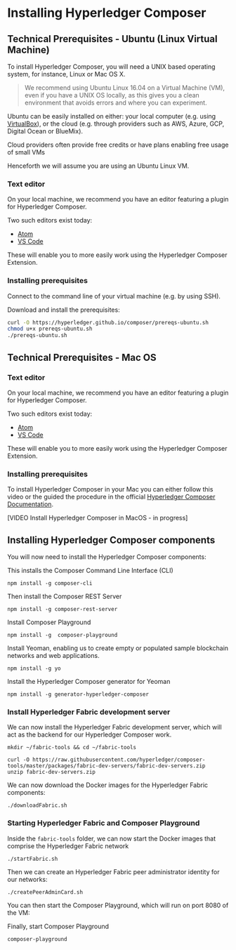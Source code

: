 # Installing Hyperledger Composer

## Technical Prerequisites - Ubuntu (Linux Virtual Machine)

To install Hyperledger Composer, you will need a UNIX based operating system, for instance, Linux or Mac OS X.
    
> We recommend using Ubuntu Linux 16.04 on a Virtual Machine (VM), even if you have a UNIX OS locally, as this gives you a clean environment that avoids errors and where you can experiment.

Ubuntu can be easily installed on either:
your local computer (e.g. using [VirtualBox](https://www.virtualbox.org/wiki/Downloads)), or
the cloud (e.g. through providers such as AWS, Azure, GCP, Digital Ocean or BlueMix).

Cloud providers often provide free credits or have plans enabling free usage of small VMs

Henceforth we will assume you are using an Ubuntu Linux VM.

### Text editor
On your local machine, we recommend you have an editor featuring a plugin for Hyperledger Composer. 

Two such editors exist today:

- [Atom](https://atom.io/)
- [VS Code](https://code.visualstudio.com)

These will enable you to more easily work using the Hyperledger Composer Extension.


### Installing prerequisites

Connect to the command line of your virtual machine (e.g. by using SSH).

Download and install the prerequisites:

```bash
curl -O https://hyperledger.github.io/composer/prereqs-ubuntu.sh
chmod u+x prereqs-ubuntu.sh
./prereqs-ubuntu.sh
```

## Technical Prerequisites - Mac OS

### Text editor
On your local machine, we recommend you have an editor featuring a plugin for Hyperledger Composer. 

Two such editors exist today:

- [Atom](https://atom.io/)
- [VS Code](https://code.visualstudio.com)

These will enable you to more easily work using the Hyperledger Composer Extension.


### Installing prerequisites

To install Hyperledger Composer in your Mac you can either follow this video or the guided the procedure in the official [Hyperledger Composer Documentation](https://hyperledger.github.io/composer/latest/installing/installing-prereqs.html#macos).

[VIDEO Install Hyperledger Composer in MacOS - in progress] 

## Installing Hyperledger Composer components

You will now need to install the Hyperledger Composer components:

This installs the Composer Command Line Interface (CLI)

```
npm install -g composer-cli 
```

Then install the Composer REST Server

```
npm install -g composer-rest-server
```

Install Composer Playground
```
npm install -g  composer-playground
```

Install Yeoman, enabling us to create empty or populated sample blockchain networks and web applications. 
```
npm install -g yo
```

Install the Hyperledger Composer generator for Yeoman
```
npm install -g generator-hyperledger-composer 
```

### Install Hyperledger Fabric development server
We can now install the Hyperledger Fabric development server, which will act as the backend for our Hyperledger Composer work.

```
mkdir ~/fabric-tools && cd ~/fabric-tools

curl -O https://raw.githubusercontent.com/hyperledger/composer-tools/master/packages/fabric-dev-servers/fabric-dev-servers.zip
unzip fabric-dev-servers.zip
```

We can now download the Docker images for the Hyperledger Fabric components:

```
./downloadFabric.sh
```

### Starting Hyperledger Fabric and Composer Playground
Inside the `fabric-tools` folder, we can now start the Docker images that comprise the Hyperledger Fabric network

```
./startFabric.sh
```

Then we can create an Hyperledger Fabric peer administrator identity for our networks:
```
./createPeerAdminCard.sh
```
You can then start the Composer Playground, which will run on port 8080 of the VM:


Finally, start Composer Playground

```
composer-playground
```

